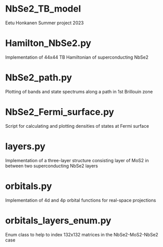 # NbSe2_TB_model

Eetu Honkanen
Summer project 2023

# Hamilton_NbSe2.py

Implementation of 44x44 TB Hamiltonian of superconducting NbSe2

# NbSe2_path.py

Plotting of bands and state spectrums along a path in 1st Brillouin zone

# NbSe2_Fermi_surface.py

Script for calculating and plotting densities of states at Fermi surface

# layers.py

Implementation of a three-layer structure consisting layer of MoS2 in between two superconducting NbSe2 layers

# orbitals.py

Implementation of 4d and 4p orbital functions for real-space projections

# orbitals_layers_enum.py

Enum class to help to index 132x132 matrices in the NbSe2-MoS2-NbSe2 case